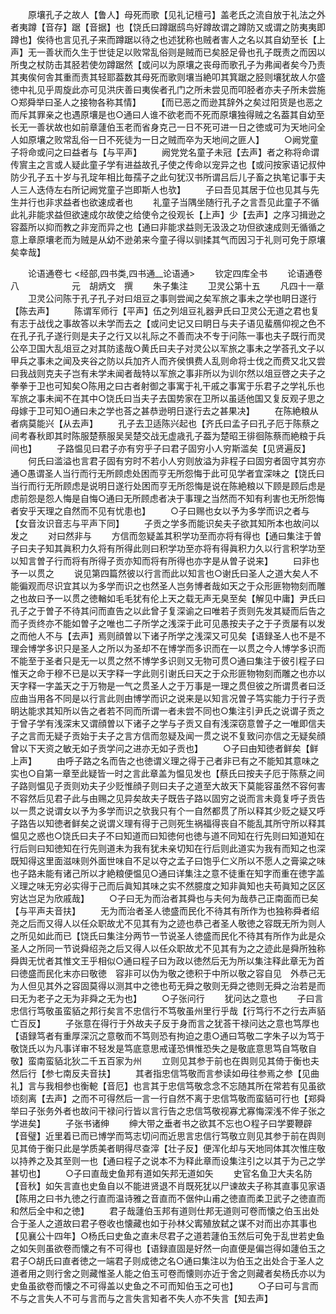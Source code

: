 <!-- { "loadSidebar": true } -->
　　原壤孔子之故人【鲁人】母死而歌【见礼记檀弓】盖老氏之流自放于礼法之外者夷蹲【音存】踞【音据】也【饶氏曰蹲踞鸱鸟好蹲故谓之蹲防又或谓之防夷夷即蹲也】俟待也言见孔子来而蹲踞以待之也述犹称也贼者害人之名以其自幼至长【上声】无一善状而久生于世徒足以败常乱俗则是贼而已矣胫足骨也孔子既责之而因以所曳之杖防击其胫若使勿蹲踞然【或问以为原壤之丧母而歌孔子为弗闻者矣今乃责其夷俟何舎其重而责其轻耶葢数其母死而歌则壤当絶叩其箕踞之胫则壤犹故人尔盛徳中礼见乎周旋此亦可见洪庆善曰夷俟者孔门之所未尝见而叩胫者亦夫子所未尝施○郑舜举曰圣人之接物各称其情】
　　【而已恶之而逊其辞外之矣过阳货是也恶之而斥其罪亲之也遇原壤是也○通曰人谁不欲老而不死而原壤独得贼之名葢其自幼至长无一善状故也如前章蘧伯玉老而省身克己一日不死可进一日之徳或可为天地问全人如原壤之败常乱俗一日不死徒为一日之贼而卒为天地间之匪人】
　　○阙党童子将命或问之曰益者与【与平声】
　　阙党党名童子未冠【去声】者之称将命谓传賔主之言或人疑此童子学有进益故孔子使之传命以宠异之也【或问按家语记叔仲防少孔子五十岁与孔琔年相比毎孺子之此句犹汉书所谓吕后儿子畜之执笔记事于夫人三人迭侍左右所记阙党童子岂即斯人也欤】
　　子曰吾见其居于位也见其与先生并行也非求益者也欲速成者也
　　礼童子当隅坐随行孔子之言吾见此童子不循此礼非能求益但欲速成尔故使之给使令之役观长【上声】少【去声】之序习揖逊之容葢所以抑而教之非宠而异之也【通曰非能求益则无汲汲之功但欲速成则无循循之意上章原壤老而为贼是从幼不逊弟来今童子得以驯揉其气而因习于礼则可免于原壤矣幸哉】

　　论语通卷七
<经部,四书类,四书通__论语通>
　　钦定四库全书
　　论语通卷八　　　　　　元　胡炳文　撰
　　朱子集注
　　卫灵公第十五
　　凡四十一章
　　卫灵公问陈于孔子孔子对曰俎豆之事则尝闻之矣军旅之事未之学也眀日遂行【陈去声】
　　陈谓军师行【平声】伍之列俎豆礼器尹氏曰卫灵公无道之君也复有志于战伐之事故答以未学而去之【或问史记又曰眀日与夫子语见蜚鴈仰视之色不在孔子孔子遂行则是夫子之行又以礼际之不善而决不专于问陈一事也夫子既行而灵公卒卫国大乱俎豆之对其防逺哉○黄氏曰夫子对灵公以军旅之事未之学荅孔文子以甲兵之事未之闻及夹谷之防以兵加齐人而齐侯惧费人乱则命将士伐之而费又北又尝曰我战则克夫子岂有未学未闻者哉特以军旅之事非所以为训尔然以俎豆啓之夫子之拳拳于卫也可知矣○陈用之曰古者射御之事寓于礼干戚之事寓于乐君子之学礼乐也军旅之事未闻不在其中○饶氏曰当夫子去国势家在卫所以虽适他国又复反观子思之母嫁于卫可知○通曰未之学也荅之甚恭逊明日遂行去之甚果决】
　　在陈絶粮从者病莫能兴【从去声】
　　孔子去卫适陈兴起也【齐氏曰孟子曰孔子厄于陈蔡之间考春秋即其时陈服楚蔡服吴吴楚交战无虚歳孔子葢为楚昭王徘徊陈蔡而絶粮于兵间也】
　　子路愠见曰君子亦有穷乎子曰君子固穷小人穷斯滥矣【见贤遍反】
　　何氏曰滥溢也言君子固有穷时不若小人穷则放溢为非程子曰固穷者固守其穷亦通○愚谓圣人当行而行无所顾虑处困而亨无所怨悔于此可见学者宜深味之【饶氏曰当行而行无所顾虑是说明日遂行处困而亨无所怨悔是说在陈絶粮以下顾是顾后虑是虑前怨是怨人悔是自悔○通曰无所顾虑者决于事理之当然而不知有利害也无所怨悔者安乎天理之自然而不见有忧患也】
　　○子曰赐也女以予为多学而识之者与【女音汝识音志与平声下同】
　　子贡之学多而能识矣夫子欲其知所本也故问以发之
　　对曰然非与
　　方信而忽疑盖其积学功至而亦将有得也【通曰集注于曽子曰夫子知其眞积力久将有所得此则曰积学功至亦将有得眞积力久以行言积学功至以知言曽子行而将有所得子贡亦知而将有所得也亦字是从曽子说来】
　　曰非也予一以贯之
　　说见第四篇然彼以行言而此以知言也○谢氏曰圣人之道大矣人不能徧观而尽识宜其以为多学而识之也然圣人岂务博者哉如天之于众形匪物物刻而雕之也故曰予一以贯之徳輶如毛毛犹有伦上天之载无声无臭至矣【解见中庸】尹氏曰孔子之于曽子不待其问而直告之以此曾子复深谕之曰唯若子贡则先发其疑而后告之而子贡终亦不能如曽子之唯也二子所学之浅深于此可见愚按夫子之于子贡屡有以发之而他人不与【去声】焉则顔曽以下诸子所学之浅深又可见矣【语録圣人也不是不理会博学多识只是圣人之所以为圣却不在博学而多识而在一以贯之今人博学多识而不能至于圣者只是无一以贯之然不博学多识则又无物可贯○通曰集注于彼引程子曰惟天之命于穆不已是以天字释一字此则引谢氏曰天之于众形匪物物刻而雕之也亦以天字释一字盖天之于万物是一气之贯圣人之于万事是一理之贯但彼之所谓贯者曰泛应曲当用各不同是以行言此则由博学而识之说来是以知言况曽子笃实能力于行子贡眀达能求其知所以告之者若不同而所谓一者未尝不同也○集注引尹氏之说谓子贡之于曾子学有浅深末又谓顔曽以下诸子之学与子贡又自有浅深窃意曽子之一唯即信夫子之言而无疑子贡始于夫子之言方信而忽疑及闻一贯之说不复致问亦信之无疑矣顔曾以下天资之敏无如子贡学问之进亦无如子贡也】
　　○子曰由知徳者鲜矣【鲜上声】
　　由呼子路之名而告之也徳谓义理之得于己者非已有之不能知其意味之实也○自第一章至此疑皆一时之言此章盖为愠见发也【蔡氏曰按夫子厄于陈蔡之间子路则愠见子贡则劝夫子少贬惟顔子则曰夫子之道至大故天下莫能容虽然不容何害不容然后见君子此与由赐之见异矣故夫子既告子路以固穷之说而言未竟复呼子贡告以一贯之说谓女以予为多学而识之欤我只有个一自然都贯了所以释其少贬之疑又呼子路告以知徳者鲜矣之说谓义理有得于己则死生祸福得丧自不能乱其所守所以释其愠见之惑也○饶氏曰夫子不曰知道而曰知徳何也徳与道不同知在行先则曰知道知在行后则曰知徳知在行先则道未为我有犹未亲切知在行后则此道实为我有而知之也深既知得这里面滋味则外面世味自不足以夺之孟子曰饱乎仁义所以不愿人之膏粱之味也子路未能有诸己所以才絶粮便愠见○通曰详集注之意不徒重在知字而重在徳字盖义理之味无穷必实得于己而后眞知其味之实不然臆度之知非眞知也夫苟眞知之区区穷达岂足为欣戚哉】
　　○子曰无为而治者其舜也与夫何为哉恭己正南面而已矣【与平声夫音扶】
　　无为而治者圣人徳盛而民化不待其有所作为也独称舜者绍尧之后而又得人以任众职故尤不见其有为之迹也恭己者圣人敬徳之容既无所为则人之所见如此而已【饶氏曰集注分两节一节说圣人徳盛而民化不待其有所作为此是众圣人之所同一节说舜绍尧之后又得人以任众职故尤不见其有为之之迹此是舜所独称舜舆无忧者其惟文王乎相似○通曰程子曰为政以徳然后无为所以集注释此章无为首曰徳盛而民化末亦曰敬徳　容非可以伪为敬之徳积于中所以敬之容自见　外恭己无为人但见其外之容固莫得以测其中之徳也苟无舜之敬则无舜之徳则无舜之治若是而曰无为老子之无为非舜之无为也】
　　○子张问行
　　犹问达之意也
　　子曰言忠信行笃敬虽蛮貊之邦行矣言不忠信行不笃敬虽州里行乎哉【行笃行不之行去声貊亡百反】
　　子张意在得行于外故夫子反于身而言之犹荅干禄问达之意也笃厚也【语録笃者有重厚深沉之意敬而不笃则恐有拘迫之患○通曰笃敬二字朱子以为笃于敬饶氏以为凡事详审不轻发是笃底意思戒谨恐惧惟恐失之是敬底意思笃自笃敬自敬】蛮南蛮貊北狄二千五百家为州
　　立则见其参于前也在舆则见其倚于衡也夫然后行【参七南反夫音扶】
　　其者指忠信笃敬而言参读如毋往参焉之参【见曲礼】言与我相参也衡軶【音厄】也言其于忠信笃敬念念不忘随其所在常若有见虽欲顷刻离【去声】之而不可得然后一言一行自然不离于忠信笃敬而蛮貊可行也【郑舜举曰子张务外者也故问干禄问行皆以言行告之忠信笃敬视寡尤寡悔深浅不侔子张之学进矣】
　　子张书诸绅
　　绅大带之垂者书之欲其不忘也○程子曰学要鞭辟【音璧】近里着已而已博学而笃志切问而近思言忠信行笃敬立则见其参于前在舆则见其倚于衡只此是学质美者眀得尽查滓【壮子反】便浑化却与天地同体其次惟庄敬以持养之及其至则一也【通曰程子之说本不为释此章而设集注引之以其于为己之学甚切也】
　　○子曰直哉史鱼邦有道如矢邦无道如矢
　　史官名鱼卫大夫名防【音秋】如矢言直也史鱼自以不能进贤退不肖既死犹以尸谏故夫子称其直事见家语【陈用之曰书九徳之行直而温诗雅之音直而不倨仲山甫之徳直而柔卫武子之徳直而和然后全中和之徳】
　　君子哉蘧伯玉邦有道则仕邦无道则可卷而懐之伯玉出处合于圣人之道故曰君子卷收也懐藏也如于孙林父寗殖放弑之谋不对而出亦其事也【见襄公十四年】○杨氏曰史鱼之直未尽君子之道若蘧伯玉然后可免于乱世若史鱼之如矢则虽欲卷而懐之有不可得也【语録直固是好然一向直便是偏岂得如蘧伯玉之君子○胡氏曰直者徳之一端君子则成徳之名○通曰集注以为伯玉之出处合于圣人之道者用之则行舍之则藏惟圣人能之伯玉可卷而懐则亦近于舍之则藏者矣杨氏亦以为史鱼虽欲卷而懐之不可得盖以史鱼之不可而知伯玉之可也】
　　○子曰可与言而不与之言失人不可与言而与之言失言知者不失人亦不失言【知去声】
